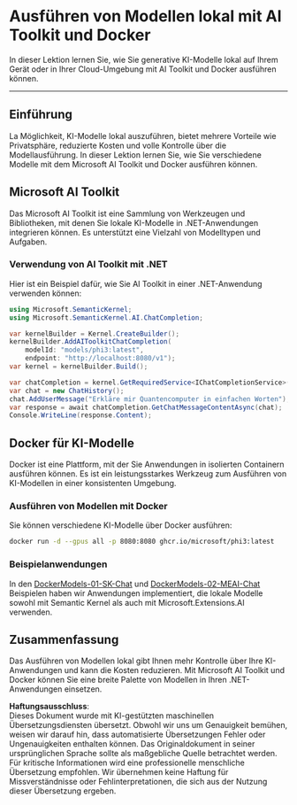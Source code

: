 # Ausführen von Modellen lokal mit AI Toolkit und Docker

In dieser Lektion lernen Sie, wie Sie generative KI-Modelle lokal auf Ihrem Gerät oder in Ihrer Cloud-Umgebung mit AI Toolkit und Docker ausführen können.

---

## Einführung

La Möglichkeit, KI-Modelle lokal auszuführen, bietet mehrere Vorteile wie Privatsphäre, reduzierte Kosten und volle Kontrolle über die Modellausführung. In dieser Lektion lernen Sie, wie Sie verschiedene Modelle mit dem Microsoft AI Toolkit und Docker ausführen können.

## Microsoft AI Toolkit

Das Microsoft AI Toolkit ist eine Sammlung von Werkzeugen und Bibliotheken, mit denen Sie lokale KI-Modelle in .NET-Anwendungen integrieren können. Es unterstützt eine Vielzahl von Modelltypen und Aufgaben.

### Verwendung von AI Toolkit mit .NET

Hier ist ein Beispiel dafür, wie Sie AI Toolkit in einer .NET-Anwendung verwenden können:

```csharp
using Microsoft.SemanticKernel;
using Microsoft.SemanticKernel.AI.ChatCompletion;

var kernelBuilder = Kernel.CreateBuilder();
kernelBuilder.AddAIToolkitChatCompletion(
    modelId: "models/phi3:latest", 
    endpoint: "http://localhost:8080/v1");
var kernel = kernelBuilder.Build();

var chatCompletion = kernel.GetRequiredService<IChatCompletionService>();
var chat = new ChatHistory();
chat.AddUserMessage("Erkläre mir Quantencomputer in einfachen Worten");
var response = await chatCompletion.GetChatMessageContentAsync(chat);
Console.WriteLine(response.Content);
```

## Docker für KI-Modelle

Docker ist eine Plattform, mit der Sie Anwendungen in isolierten Containern ausführen können. Es ist ein leistungsstarkes Werkzeug zum Ausführen von KI-Modellen in einer konsistenten Umgebung.

### Ausführen von Modellen mit Docker

Sie können verschiedene KI-Modelle über Docker ausführen:

```bash
docker run -d --gpus all -p 8080:8080 ghcr.io/microsoft/phi3:latest
```

### Beispielanwendungen

In den [DockerModels-01-SK-Chat](./src/DockerModels-01-SK-Chat) und [DockerModels-02-MEAI-Chat](./src/DockerModels-02-MEAI-Chat) Beispielen haben wir Anwendungen implementiert, die lokale Modelle sowohl mit Semantic Kernel als auch mit Microsoft.Extensions.AI verwenden.

## Zusammenfassung

Das Ausführen von Modellen lokal gibt Ihnen mehr Kontrolle über Ihre KI-Anwendungen und kann die Kosten reduzieren. Mit Microsoft AI Toolkit und Docker können Sie eine breite Palette von Modellen in Ihren .NET-Anwendungen einsetzen.

**Haftungsausschluss**:  
Dieses Dokument wurde mit KI-gestützten maschinellen Übersetzungsdiensten übersetzt. Obwohl wir uns um Genauigkeit bemühen, weisen wir darauf hin, dass automatisierte Übersetzungen Fehler oder Ungenauigkeiten enthalten können. Das Originaldokument in seiner ursprünglichen Sprache sollte als maßgebliche Quelle betrachtet werden. Für kritische Informationen wird eine professionelle menschliche Übersetzung empfohlen. Wir übernehmen keine Haftung für Missverständnisse oder Fehlinterpretationen, die sich aus der Nutzung dieser Übersetzung ergeben.
